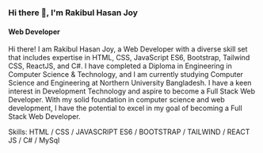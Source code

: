 ### Hi there 👋, I'm Rakibul Hasan Joy
#### Web Developer

Hi there! I am Rakibul Hasan Joy, a Web Developer with a diverse skill set that includes expertise in HTML, CSS, JavaScript ES6, Bootstrap, Tailwind CSS, ReactJS, and C#. I have completed a Diploma in Engineering in Computer Science & Technology, and I am currently studying Computer Science and Engineering at Northern University Bangladesh. I have a keen interest in Development Technology and aspire to become a Full Stack Web Developer. With my solid foundation in computer science and web development, I have the potential to excel in my goal of becoming a Full Stack Web Developer.

Skills: HTML / CSS / JAVASCRIPT ES6 / BOOTSTRAP / TAILWIND / REACT JS / C# / MySql
